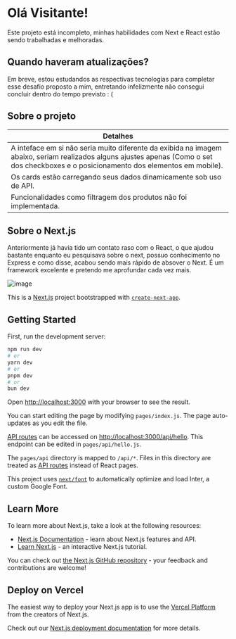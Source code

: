 # Olá Visitante!
Este projeto está incompleto, minhas habilidades com Next e React estão sendo trabalhadas e melhoradas.

## Quando haveram atualizações?
Em breve, estou estudandos as respectivas tecnologias para completar esse desafio proposto a mim, entretando infelizmente não consegui concluir dentro do tempo previsto : (

## Sobre o projeto
|Detalhes|
|---------|
|A inteface em si não seria muito diferente da exibida na imagem abaixo, seriam realizados alguns ajustes apenas (Como o set dos checkboxes e o posicionamento dos elementos em mobile).|
|Os cards estão carregando seus dados dinamicamente sob uso de API.|
|Funcionalidades como filtragem dos produtos não foi implementada.|

## Sobre o Next.js
Anteriormente já havia tido um contato raso com o React, o que ajudou bastante enquanto eu pesquisava sobre o next, possuo conhecimento no Express e como disse, acabou sendo mais rápido de absover o Next.
É um framework excelente e pretendo me aprofundar cada vez mais.

![image](https://github.com/RafaGui/desafio_font_next_react/assets/75204221/ba3c62d5-6c3f-4430-9c99-15c5f28e48b9)

This is a [Next.js](https://nextjs.org/) project bootstrapped with [`create-next-app`](https://github.com/vercel/next.js/tree/canary/packages/create-next-app).

## Getting Started

First, run the development server:

```bash
npm run dev
# or
yarn dev
# or
pnpm dev
# or
bun dev
```

Open [http://localhost:3000](http://localhost:3000) with your browser to see the result.

You can start editing the page by modifying `pages/index.js`. The page auto-updates as you edit the file.

[API routes](https://nextjs.org/docs/api-routes/introduction) can be accessed on [http://localhost:3000/api/hello](http://localhost:3000/api/hello). This endpoint can be edited in `pages/api/hello.js`.

The `pages/api` directory is mapped to `/api/*`. Files in this directory are treated as [API routes](https://nextjs.org/docs/api-routes/introduction) instead of React pages.

This project uses [`next/font`](https://nextjs.org/docs/basic-features/font-optimization) to automatically optimize and load Inter, a custom Google Font.

## Learn More

To learn more about Next.js, take a look at the following resources:

- [Next.js Documentation](https://nextjs.org/docs) - learn about Next.js features and API.
- [Learn Next.js](https://nextjs.org/learn) - an interactive Next.js tutorial.

You can check out [the Next.js GitHub repository](https://github.com/vercel/next.js/) - your feedback and contributions are welcome!

## Deploy on Vercel

The easiest way to deploy your Next.js app is to use the [Vercel Platform](https://vercel.com/new?utm_medium=default-template&filter=next.js&utm_source=create-next-app&utm_campaign=create-next-app-readme) from the creators of Next.js.

Check out our [Next.js deployment documentation](https://nextjs.org/docs/deployment) for more details.
